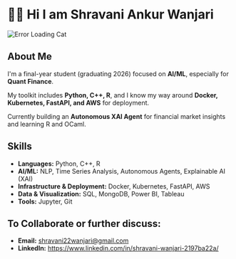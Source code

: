 # 👋🏻 Hi I am Shravani Ankur Wanjari  
![Error Loading Cat](https://media1.tenor.com/m/N8vyVQh1E-gAAAAd/error-loading.gif)

## About Me

I'm a final-year student (graduating 2026) focused on **AI/ML**, especially for **Quant Finance**.

My toolkit includes **Python, C++, R**, and I know my way around **Docker, Kubernetes, FastAPI, and AWS** for deployment.

Currently building an **Autonomous XAI Agent** for financial market insights and learning R and OCaml.

## Skills

- **Languages:** Python, C++, R  
- **AI/ML:** NLP, Time Series Analysis, Autonomous Agents, Explainable AI (XAI)  
- **Infrastructure & Deployment:** Docker, Kubernetes, FastAPI, AWS  
- **Data & Visualization:** SQL, MongoDB, Power BI, Tableau  
- **Tools:** Jupyter, Git


## To Collaborate or further discuss:

* **Email:** shravani22wanjari@gmail.com
* **LinkedIn:** https://www.linkedin.com/in/shravani-wanjari-2197ba22a/
